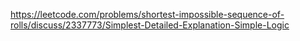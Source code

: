 https://leetcode.com/problems/shortest-impossible-sequence-of-rolls/discuss/2337773/Simplest-Detailed-Explanation-Simple-Logic